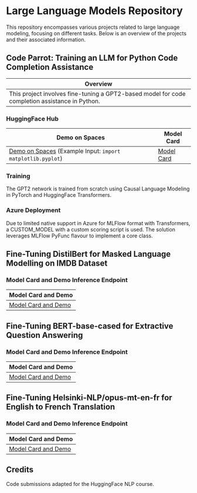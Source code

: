 # Large Language Models Repository

This repository encompasses various projects related to large language modeling, focusing on different tasks. Below is an overview of the projects and their associated information.

## Code Parrot: Training an LLM for Python Code Completion Assistance

| Overview                                                                                               |
|---------------------------------------------------------------------------------------------------------|
| This project involves fine-tuning a GPT2-based model for code completion assistance in Python.         |

### HuggingFace Hub
| Demo on Spaces                                                        | Model Card                                              |
|-----------------------------------------------------------------------|---------------------------------------------------------|
| [Demo on Spaces](https://huggingface.co/spaces/shahzebnaveed/shahzebnaveed-codeparrot-ds) (Example Input: `import matplotlib.pyplot`) | [Model Card](https://huggingface.co/shahzebnaveed/codeparrot-ds) |

### Training
The GPT2 network is trained from scratch using Causal Language Modeling in PyTorch and HuggingFace Transformers.

### Azure Deployment
Due to limited native support in Azure for MLFlow format with Transformers, a CUSTOM_MODEL with a custom scoring script is used. The solution leverages MLFlow PyFunc flavour to implement a core class.

## Fine-Tuning DistilBert for Masked Language Modelling on IMDB Dataset

### Model Card and Demo Inference Endpoint
| Model Card and Demo                                                                                 |
|------------------------------------------------------------------------------------------------------|
| [Model Card and Demo](https://huggingface.co/shahzebnaveed/distilbert-base-uncased-finetuned-imdb) |

## Fine-Tuning BERT-base-cased for Extractive Question Answering

### Model Card and Demo Inference Endpoint
| Model Card and Demo                                                                             |
|----------------------------------------------------------------------------------------------|
| [Model Card and Demo](https://huggingface.co/shahzebnaveed/bert-finetuned-squad?context=My+name+is+Clara+and+I+live+in+Berkeley.&text=What%27s+my+name%3F) |

## Fine-Tuning Helsinki-NLP/opus-mt-en-fr for English to French Translation

### Model Card and Demo Inference Endpoint
| Model Card and Demo                                                                         |
|---------------------------------------------------------------------------------------------|
| [Model Card and Demo](https://huggingface.co/shahzebnaveed/marian-finetuned-kde4-en-to-fr) |

## Credits

Code submissions adapted for the HuggingFace NLP course.
